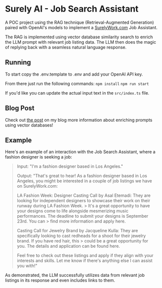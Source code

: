 # Surely AI - Job Search Assistant

A POC project using the RAG technique (Retrieval-Augmented Generation) paired with OpenAI's models to 
implement a [SurelyWork.com](https://surelywork.com/) Job Assistant. 

The RAG is implemented using vector database similarity search to enrich the LLM prompt with relevant job listing data. The LLM then does the magic of replying back with a seamless natural language response.

## Running

To start copy the .env.template to .env and add your OpenAI API key.


From there just run the following commands:
`npm install`
`npm run start`

If you'd like you can update the actual input text in the `src/index.ts` file.

## Blog Post

Check out [the post](https://www.ericventor.com/posts/leveraging-vector-stores-for-LLM-prompts) on my blog more information about enriching prompts
using vector databases!

## Example

Here's an example of an interaction with the Job Search Assistant, where a fashion designer is seeking a job:

> Input: "I'm a fashion designer based in Los Angeles."
> 
> Output:
> "That's great to hear! As a fashion designer based in Los Angeles, you might be interested in a couple of job listings we have on SurelyWork.com:
> 
> LA Fashion Week: Designer Casting Call by Asal Etemadi: They are looking for independent designers to showcase their work on their runway during LA Fashion Week. > It's a great opportunity to have your designs come to life alongside mesmerizing music performances. The deadline to submit your designs is September 23rd. You can > find more information and apply here.
> 
> Casting Call for Jewelry Brand by Jacqueline Kulla: They are specifically looking to cast redheads for a shoot for their jewelry brand. If you have red hair, this > could be a great opportunity for you. The details and application can be found here.
> 
> Feel free to check out these listings and apply if they align with your interests and skills. Let me know if there's anything else I can assist you with!"

As demonstrated, the LLM successfully utilizes data from relevant job listings in its response and even includes links to them.